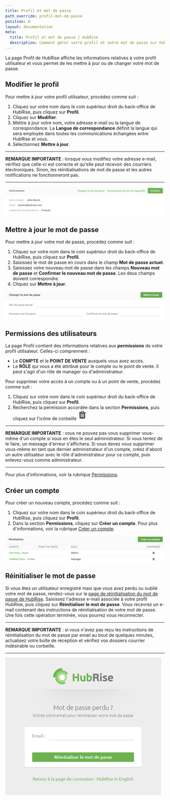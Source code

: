 ```yaml
---
title: Profil et mot de passe
path_override: profil-mot-de-passe
position: 6
layout: documentation
meta:
  title: Profil et mot de passe | HubRise
  description: Comment gérer votre profil et votre mot de passe sur HubRise.
---
```


La page Profil de HubRise affiche les informations relatives à votre profil utilisateur et vous permet de les mettre à jour ou de changer votre mot de passe.

## Modifier le profil

Pour mettre à jour votre profil utilisateur, procédez comme suit :

1. Cliquez sur votre nom dans le coin supérieur droit du back-office de HubRise, puis cliquez sur **Profil**.
1. Cliquez sur **Modifier**.
1. Mettre à jour votre nom, votre adresse e-mail ou la langue de correspondance. La **Langue de correspondance** définit la langue qui sera employée dans toutes les communications échangées entre HubRise et vous.
1. Sélectionnez **Mettre à jour**.

---

**REMARQUE IMPORTANTE** : lorsque vous modifiez votre adresse e-mail, vérifiez que celle-ci est correcte et qu'elle peut recevoir des courriers électroniques. Sinon, les réinitialisations de mot de passe et les autres notifications ne fonctionneront pas.

---

![Profil utilisateur de HubRise](./images/054-2x-profile.png)

## Mettre à jour le mot de passe

Pour mettre à jour votre mot de passe, procédez comme suit :

1. Cliquez sur votre nom dans le coin supérieur droit du back-office de HubRise, puis cliquez sur **Profil**.
1. Saisissez le mot de passe en cours dans le champ **Mot de passe actuel**.
1. Saisissez votre nouveau mot de passe dans les champs **Nouveau mot de passe** et **Confirmer le nouveau mot de passe**. Les deux champs doivent correspondre.
1. Cliquez sur **Mettre à jour**.

![Modifier le mot de passe de HubRise](./images/055-2x-change-password.png)

## Permissions des utilisateurs

La page Profil contient des informations relatives aux **permissions** de votre profil utilisateur. Celles-ci comprennent :

- Le **COMPTE** et le **POINT DE VENTE** auxquels vous avez accès.
- Le **RÔLE** qui vous a été attribué pour le compte ou le point de vente. Il peut s'agir d'un rôle de manager ou d'administrateur.

Pour supprimer votre accès à un compte ou à un point de vente, procédez comme suit :

1. Cliquez sur votre nom dans le coin supérieur droit du back-office de HubRise, puis cliquez sur **Profil**.
1. Recherchez la permission accordée dans la section **Permissions**, puis cliquez sur l'icône de corbeille <InlineImage width="15" height="16">![Icône de corbeille](../images/057-2x-trash-icon.png)</InlineImage>

---

**REMARQUE IMPORTANTE** : vous ne pouvez pas vous supprimer vous-même d'un compte si vous en êtes le seul administrateur. Si vous tentez de le faire, un message d'erreur s'affichera. Si vous devez vous supprimer vous-même en tant que dernier administrateur d'un compte, créez d'abord un autre utilisateur avec le rôle d'administrateur pour ce compte, puis enlevez-vous comme administrateur.

---

Pour plus d'informations, voir la rubrique [Permissions](/docs/permissions/).

## Créer un compte

Pour créer un nouveau compte, procédez comme suit :

1. Cliquez sur votre nom dans le coin supérieur droit du back-office de HubRise, puis cliquez sur **Profil**.
1. Dans la section **Permissions**, cliquez sur **Créer un compte**. Pour plus d'informations, voir la rubrique [Créer un compte](/docs/comptes#cr-er-un-compte).

![Mes permissions dans HubRise](./images/056-2x-my-permissions.png)

## Réinitialiser le mot de passe

Si vous êtes un utilisateur enregistré mais que vous avez perdu ou oublié votre mot de passe, rendez-vous sur la [page de réinitialisation du mot de passe de HubRise](https://manager.hubrise.com/reset_password/new?locale=fr-FR). Saisissez l'adresse e-mail associée à votre profil HubRise, puis cliquez sur **Réinitialiser le mot de passe**. Vous recevrez un e-mail contenant des instructions de réinitialisation de votre mot de passe. Une fois cette opération terminée, vous pourrez vous reconnecter.

---

**REMARQUE IMPORTANTE** : si vous n'avez pas reçu les instructions de réinitialisation du mot de passe par email au bout de quelques minutes, actualisez votre boîte de réception et vérifiez vos dossiers courrier indésirable ou corbeille.

---

![Écran de réinitialisation du mot de passe](./images/002-reset-password.png)
